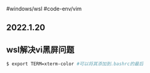 #windows/wsl #code-env/vim 
## 2022.1.20
## wsl解决vi黑屏问题

```bash
$ export TERM=xterm-color #可以将其添加到.bashrc的最后
```
